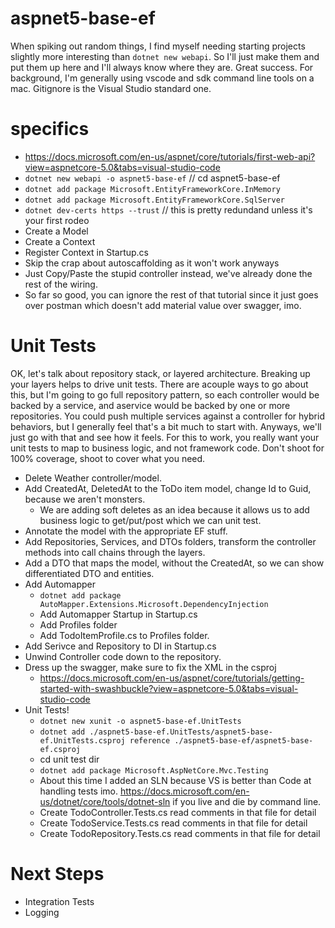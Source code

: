 # aspnet5-base-ef

When spiking out random things, I find myself needing starting projects slightly more interesting than `dotnet new webapi`.  So I'll just make them and put them up here and I'll always know where they are. Great success. For background, I'm generally using vscode and sdk command line tools on a mac. Gitignore is the Visual Studio standard one.

# specifics

* https://docs.microsoft.com/en-us/aspnet/core/tutorials/first-web-api?view=aspnetcore-5.0&tabs=visual-studio-code
* `dotnet new webapi -o aspnet5-base-ef` // cd aspnet5-base-ef
* `dotnet add package Microsoft.EntityFrameworkCore.InMemory`
* `dotnet add package Microsoft.EntityFrameworkCore.SqlServer`
* `dotnet dev-certs https --trust` // this is pretty redundand unless it's your first rodeo
* Create a Model
* Create a Context
* Register Context in Startup.cs
* Skip the crap about autoscaffolding as it won't work anyways
* Just Copy/Paste the stupid controller instead, we've already done the rest of the wiring.
* So far so good, you can ignore the rest of that tutorial since it just goes over postman which doesn't add material value over swagger, imo.

# Unit Tests

OK, let's talk about repository stack, or layered architecture. Breaking up your layers helps to drive unit tests. There are acouple
ways to go about this, but I'm going to go full repository pattern, so each controller would be backed by a service, and aservice would
be backed by one or more repositories.  You could push multiple services against a controller for hybrid behaviors, but I generally
feel that's a bit much to start with.  Anyways, we'll just go with that and see how it feels.  For this to work, you really want your unit tests to map to business logic, and not framework code.  Don't shoot for 100% coverage, shoot to cover what you need.

* Delete Weather controller/model.
* Add CreatedAt, DeletedAt to the ToDo item model, change Id to Guid, because we aren't monsters.
    * We are adding soft deletes as an idea because it allows us to add business logic to get/put/post which we can unit test.
* Annotate the model with the appropriate EF stuff.
* Add Repositories, Services, and DTOs folders, transform the controller methods into call chains through the layers.
* Add a DTO that maps the model, without the CreatedAt, so we can show differentiated DTO and entities.
* Add Automapper
    * `dotnet add package AutoMapper.Extensions.Microsoft.DependencyInjection`
    * Add Automapper Startup in Startup.cs
    * Add Profiles folder
    * Add TodoItemProfile.cs to Profiles folder.
* Add Serivce and Repository to DI in Startup.cs
* Unwind Controller code down to the repository.
* Dress up the swagger, make sure to fix the XML in the csproj
    * https://docs.microsoft.com/en-us/aspnet/core/tutorials/getting-started-with-swashbuckle?view=aspnetcore-5.0&tabs=visual-studio-code
* Unit Tests!
    * `dotnet new xunit -o aspnet5-base-ef.UnitTests`
    * `dotnet add ./aspnet5-base-ef.UnitTests/aspnet5-base-ef.UnitTests.csproj reference ./aspnet5-base-ef/aspnet5-base-ef.csproj `
    * cd unit test dir
    * `dotnet add package Microsoft.AspNetCore.Mvc.Testing`
    * About this time I added an SLN because VS is better than Code at handling tests imo. https://docs.microsoft.com/en-us/dotnet/core/tools/dotnet-sln if you live and die by command line.
    * Create TodoController.Tests.cs read comments in that file for detail
    * Create TodoService.Tests.cs read comments in that file for detail
    * Create TodoRepository.Tests.cs read comments in that file for detail

# Next Steps

* Integration Tests
* Logging

